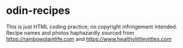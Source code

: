 # odin-recipes

This is just HTML coding practice; no copyright infringement intended. Recipe names and photos haphazardly sourced from https://rainbowplantlife.com and https://www.healthylittlevittles.com 
